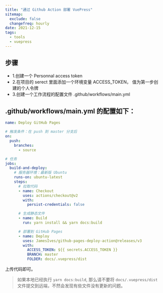 ```yaml
---
title: "通过 Github Action 部署 VuePress"
sitemap:
  exclude: false
  changefreq: hourly
date: 2021-12-15
tags:
  - tools
  - vuepress
---
```


## 步骤

- 1.创建一个 Personnal access token
- 2.在项目的 serect 里面添加一个环境变量 ACCESS_TOKEN， 值为第一步创建的个人令牌
- 3.创建一个工作流程的配置文件 .github/workflows/main.yml

## .github/workflows/main.yml 的配置如下：

```yaml
name: Deploy GitHub Pages

# 触发条件：在 push 到 master 分支后
on:
  push:
    branches:
      - source

# 任务
jobs:
  build-and-deploy:
    # 服务器环境：最新版 Ubuntu
    runs-on: ubuntu-latest
    steps:
      # 拉取代码
      - name: Checkout
        uses: actions/checkout@v2
        with:
          persist-credentials: false

      # 生成静态文件
      - name: Build
        run: yarn install && yarn docs:build

      # 部署到 GitHub Pages
      - name: Deploy
        uses: JamesIves/github-pages-deploy-action@releases/v3
        with:
          ACCESS_TOKEN: ${{ secrets.ACCESS_TOKEN }}
          BRANCH: master
          FOLDER: docs/.vuepress/dist
```

上传代码即可。

> 如果本地已经执行 `yarn docs:build`, 那么请不要将 `docs/.vuepress/dist` 文件提交到远端，不然会发现有些文件没有更新的问题。
